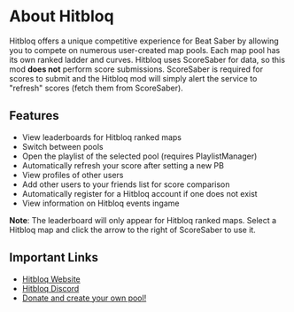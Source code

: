 # About Hitbloq
Hitbloq offers a unique competitive experience for Beat Saber by allowing you to compete on numerous user-created map pools.
Each map pool has its own ranked ladder and curves.
Hitbloq uses ScoreSaber for data, so this mod **does not** perform score submissions. ScoreSaber is required for scores to submit and the Hitbloq mod will simply alert the service to "refresh" scores (fetch them from ScoreSaber).

## Features
- View leaderboards for Hitbloq ranked maps
- Switch between pools
- Open the playlist of the selected pool (requires PlaylistManager)
- Automatically refresh your score after setting a new PB
- View profiles of other users
- Add other users to your friends list for score comparison
- Automatically register for a Hitbloq account if one does not exist
- View information on Hitbloq events ingame

**Note**: The leaderboard will only appear for Hitbloq ranked maps. Select a Hitbloq map and click the arrow to the right of ScoreSaber to use it.

## Important Links
- [Hitbloq Website](https://hitbloq.com/)
- [Hitbloq Discord](https://discord.com/invite/pxWwtWJ)
- [Donate and create your own pool!](https://patreon.com/hitbloq)